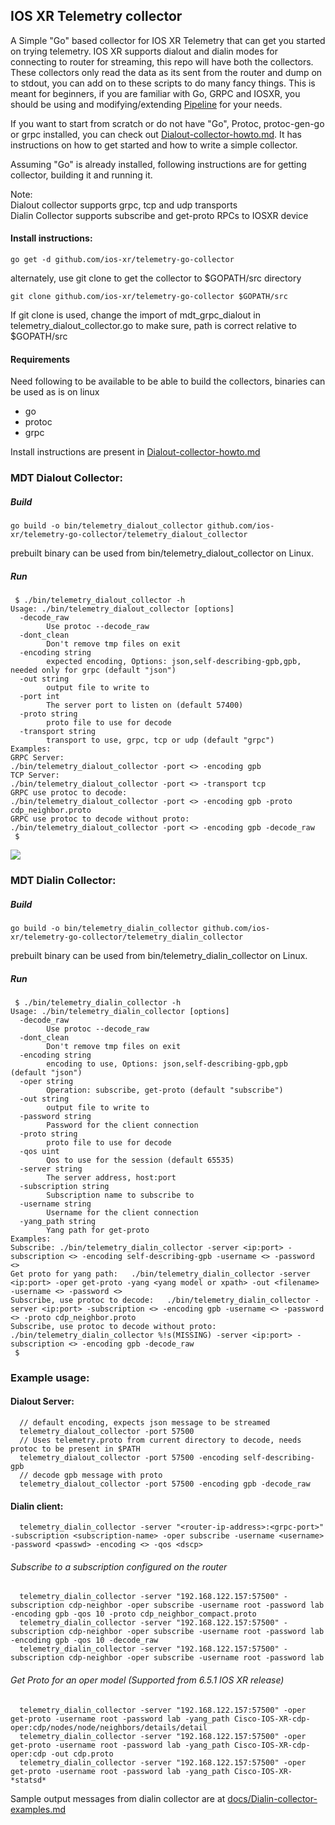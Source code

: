 ## IOS XR Telemetry collector

A Simple "Go" based collector for IOS XR Telemetry that can get you started on trying telemetry. IOS XR supports dialout and dialin modes for connecting to router for streaming, this repo will have both the collectors. These collectors only read the data as its sent from the router and dump on to stdout, you can add on to these scripts to do many fancy things. This is meant for beginners, if you are familiar with Go, GRPC and IOSXR, you should be using and modifying/extending [Pipeline](https://github.com/cisco-ie/bigmuddy-network-telemetry-pipeline) for your needs.

If you want to start from scratch or do not have "Go", Protoc, protoc-gen-go or grpc installed, you can check out [Dialout-collector-howto.md](Dialout-collector-howto.md). It has instructions on how to get started and how to write a simple collector.

Assuming "Go" is already installed, following instructions are for getting collector, building it and running it.

Note:  
Dialout collector supports grpc, tcp and udp transports  
Dialin Collector supports subscribe and get-proto RPCs to IOSXR device

#### Install instructions:
`go get -d github.com/ios-xr/telemetry-go-collector`

alternately, use git clone to get the collector to $GOPATH/src directory

`git clone github.com/ios-xr/telemetry-go-collector $GOPATH/src`

If git clone is used, change the import of mdt_grpc_dialout in telemetry_dialout_collector.go to make sure, path is correct relative to $GOPATH/src

#### Requirements
Need following to be available to be able to build the collectors, binaries can be used as is on linux
* go
* protoc
* grpc

Install instructions are present in [Dialout-collector-howto.md](Dialout-collector-howto.md)

### MDT Dialout Collector:
##### Build
`go build -o bin/telemetry_dialout_collector github.com/ios-xr/telemetry-go-collector/telemetry_dialout_collector`

prebuilt binary can be used from bin/telemetry_dialout_collector on Linux.

##### Run
```
 $ ./bin/telemetry_dialout_collector -h
Usage: ./bin/telemetry_dialout_collector [options]
  -decode_raw
        Use protoc --decode_raw
  -dont_clean
        Don't remove tmp files on exit
  -encoding string
        expected encoding, Options: json,self-describing-gpb,gpb, needed only for grpc (default "json")
  -out string
        output file to write to
  -port int
        The server port to listen on (default 57400)
  -proto string
        proto file to use for decode
  -transport string
        transport to use, grpc, tcp or udp (default "grpc")
Examples:
GRPC Server:                             ./bin/telemetry_dialout_collector -port <> -encoding gpb
TCP Server:                              ./bin/telemetry_dialout_collector -port <> -transport tcp
GRPC use protoc to decode:               ./bin/telemetry_dialout_collector -port <> -encoding gpb -proto cdp_neighbor.proto
GRPC use protoc to decode without proto: ./bin/telemetry_dialout_collector -port <> -encoding gpb -decode_raw
 $
 ```

![](docs/dialout-build.gif)

### MDT Dialin Collector:
##### Build
`go build -o bin/telemetry_dialin_collector github.com/ios-xr/telemetry-go-collector/telemetry_dialin_collector`

prebuilt binary can be used from bin/telemetry_dialin_collector on Linux.

##### Run
```
 $ ./bin/telemetry_dialin_collector -h
Usage: ./bin/telemetry_dialin_collector [options]
  -decode_raw
        Use protoc --decode_raw
  -dont_clean
        Don't remove tmp files on exit
  -encoding string
        encoding to use, Options: json,self-describing-gpb,gpb (default "json")
  -oper string
        Operation: subscribe, get-proto (default "subscribe")
  -out string
        output file to write to
  -password string
        Password for the client connection
  -proto string
        proto file to use for decode
  -qos uint
        Qos to use for the session (default 65535)
  -server string
        The server address, host:port
  -subscription string
        Subscription name to subscribe to
  -username string
        Username for the client connection
  -yang_path string
        Yang path for get-proto
Examples:
Subscribe: ./bin/telemetry_dialin_collector -server <ip:port> -subscription <> -encoding self-describing-gpb -username <> -password <>
Get proto for yang path:   ./bin/telemetry_dialin_collector -server <ip:port> -oper get-proto -yang <yang model or xpath> -out <filename> -username <> -password <>
Subscribe, use protoc to decode:   ./bin/telemetry_dialin_collector -server <ip:port> -subscription <> -encoding gpb -username <> -password <> -proto cdp_neighbor.proto
Subscribe, use protoc to decode without proto: ./bin/telemetry_dialin_collector %!s(MISSING) -server <ip:port> -subscription <> -encoding gpb -decode_raw
 $
```

### Example usage:
#### Dialout Server:
```
  // default encoding, expects json message to be streamed
  telemetry_dialout_collector -port 57500
  // Uses telemetry.proto from current directory to decode, needs protoc to be present in $PATH
  telemetry_dialout_collector -port 57500 -encoding self-describing-gpb
  // decode gpb message with proto
  telemetry_dialout_collector -port 57500 -encoding gpb -decode_raw
```
#### Dialin client:
```
  telemetry_dialin_collector -server "<router-ip-address>:<grpc-port>" -subscription <subscription-name> -oper subscribe -username <username> -password <passwd> -encoding <> -qos <dscp>
```
###### Subscribe to a subscription configured on the router
```
  telemetry_dialin_collector -server "192.168.122.157:57500" -subscription cdp-neighbor -oper subscribe -username root -password lab -encoding gpb -qos 10 -proto cdp_neighbor_compact.proto 
  telemetry_dialin_collector -server "192.168.122.157:57500" -subscription cdp-neighbor -oper subscribe -username root -password lab -encoding gpb -qos 10 -decode_raw
  telemetry_dialin_collector -server "192.168.122.157:57500" -subscription cdp-neighbor -oper subscribe -username root -password lab
```
###### Get Proto for an oper model (Supported from 6.5.1 IOS XR release)
```
  telemetry_dialin_collector -server "192.168.122.157:57500" -oper get-proto -username root -password lab -yang_path Cisco-IOS-XR-cdp-oper:cdp/nodes/node/neighbors/details/detail
  telemetry_dialin_collector -server "192.168.122.157:57500" -oper get-proto -username root -password lab -yang_path Cisco-IOS-XR-cdp-oper:cdp -out cdp.proto
  telemetry_dialin_collector -server "192.168.122.157:57500" -oper get-proto -username root -password lab -yang_path Cisco-IOS-XR-*statsd*
```
Sample output messages from dialin collector are
at [docs/Dialin-collector-examples.md](docs/Dialin-collector-examples.md)
